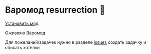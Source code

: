 # Варомод resurrection 🌠

[Установить мод](https://cw-mod.github.io/cw-mod/cwm.user.js)

Оживляю Варомод 

Для пожеланий/задачек нужно в разделе [Issues](https://github.com/cw-mod/cw-mod/issues) создать задачку и описать хотелки
